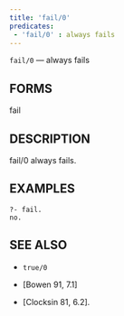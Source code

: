 ```yaml
---
title: 'fail/0'
predicates:
 - 'fail/0' : always fails
---
```

`fail/0` — always fails


## FORMS

fail


## DESCRIPTION

fail/0 always fails.


## EXAMPLES

```
?- fail.
no.
```


## SEE ALSO

- `true/0`

- [Bowen 91, 7.1]
- [Clocksin 81, 6.2]. 
